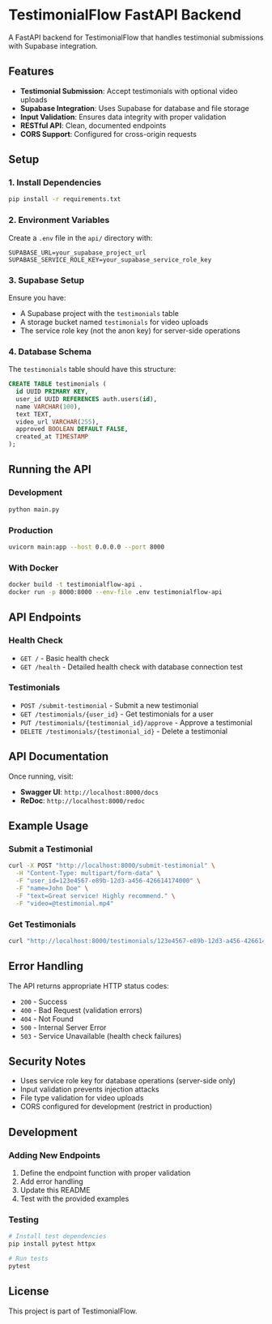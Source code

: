 # TestimonialFlow FastAPI Backend

A FastAPI backend for TestimonialFlow that handles testimonial submissions with Supabase integration.

## Features

- **Testimonial Submission**: Accept testimonials with optional video uploads
- **Supabase Integration**: Uses Supabase for database and file storage
- **Input Validation**: Ensures data integrity with proper validation
- **RESTful API**: Clean, documented endpoints
- **CORS Support**: Configured for cross-origin requests

## Setup

### 1. Install Dependencies

```bash
pip install -r requirements.txt
```

### 2. Environment Variables

Create a `.env` file in the `api/` directory with:

```env
SUPABASE_URL=your_supabase_project_url
SUPABASE_SERVICE_ROLE_KEY=your_supabase_service_role_key
```

### 3. Supabase Setup

Ensure you have:
- A Supabase project with the `testimonials` table
- A storage bucket named `testimonials` for video uploads
- The service role key (not the anon key) for server-side operations

### 4. Database Schema

The `testimonials` table should have this structure:

```sql
CREATE TABLE testimonials (
  id UUID PRIMARY KEY,
  user_id UUID REFERENCES auth.users(id),
  name VARCHAR(100),
  text TEXT,
  video_url VARCHAR(255),
  approved BOOLEAN DEFAULT FALSE,
  created_at TIMESTAMP
);
```

## Running the API

### Development

```bash
python main.py
```

### Production

```bash
uvicorn main:app --host 0.0.0.0 --port 8000
```

### With Docker

```bash
docker build -t testimonialflow-api .
docker run -p 8000:8000 --env-file .env testimonialflow-api
```

## API Endpoints

### Health Check
- `GET /` - Basic health check
- `GET /health` - Detailed health check with database connection test

### Testimonials
- `POST /submit-testimonial` - Submit a new testimonial
- `GET /testimonials/{user_id}` - Get testimonials for a user
- `PUT /testimonials/{testimonial_id}/approve` - Approve a testimonial
- `DELETE /testimonials/{testimonial_id}` - Delete a testimonial

## API Documentation

Once running, visit:
- **Swagger UI**: `http://localhost:8000/docs`
- **ReDoc**: `http://localhost:8000/redoc`

## Example Usage

### Submit a Testimonial

```bash
curl -X POST "http://localhost:8000/submit-testimonial" \
  -H "Content-Type: multipart/form-data" \
  -F "user_id=123e4567-e89b-12d3-a456-426614174000" \
  -F "name=John Doe" \
  -F "text=Great service! Highly recommend." \
  -F "video=@testimonial.mp4"
```

### Get Testimonials

```bash
curl "http://localhost:8000/testimonials/123e4567-e89b-12d3-a456-426614174000"
```

## Error Handling

The API returns appropriate HTTP status codes:
- `200` - Success
- `400` - Bad Request (validation errors)
- `404` - Not Found
- `500` - Internal Server Error
- `503` - Service Unavailable (health check failures)

## Security Notes

- Uses service role key for database operations (server-side only)
- Input validation prevents injection attacks
- File type validation for video uploads
- CORS configured for development (restrict in production)

## Development

### Adding New Endpoints

1. Define the endpoint function with proper validation
2. Add error handling
3. Update this README
4. Test with the provided examples

### Testing

```bash
# Install test dependencies
pip install pytest httpx

# Run tests
pytest
```

## License

This project is part of TestimonialFlow.

